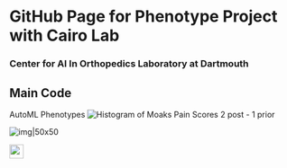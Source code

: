 # GitHub Page for Phenotype Project with Cairo Lab 
### Center for AI In Orthopedics Laboratory at Dartmouth 

## Main Code
AutoML Phenotypes 
![Histogram of Moaks Pain Scores 2 post - 1 prior](https://github.com/franceskoback/TKA_Phenotypes/blob/main/images/histogram_scores.jpg)

![img|50x50](https://github.com/franceskoback/TKA_Phenotypes/blob/main/images/histogram_scores.jpg)

<img src='[figure/rstudio.png](https://github.com/franceskoback/TKA_Phenotypes/blob/main/images/histogram_scores.jpg)' width='25'>



